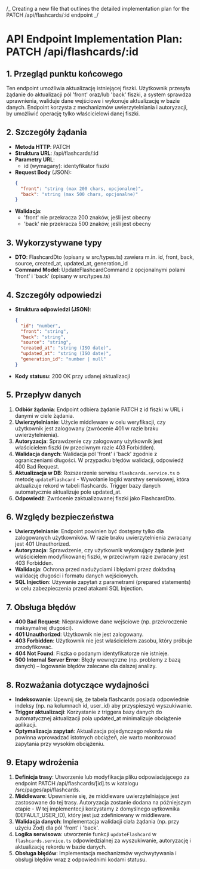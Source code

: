 /_ Creating a new file that outlines the detailed implementation plan for the PATCH /api/flashcards/:id endpoint _/

# API Endpoint Implementation Plan: PATCH /api/flashcards/:id

## 1. Przegląd punktu końcowego

Ten endpoint umożliwia aktualizację istniejącej fiszki. Użytkownik przesyła żądanie do aktualizacji pól 'front' oraz/lub 'back' fiszki, a system sprawdza uprawnienia, waliduje dane wejściowe i wykonuje aktualizację w bazie danych. Endpoint korzysta z mechanizmów uwierzytelniania i autoryzacji, by umożliwić operację tylko właścicielowi danej fiszki.

## 2. Szczegóły żądania

- **Metoda HTTP**: PATCH
- **Struktura URL**: /api/flashcards/:id
- **Parametry URL**:
  - id (wymagany): identyfikator fiszki
- **Request Body** (JSON):
  ```json
  {
    "front": "string (max 200 chars, opcjonalne)",
    "back": "string (max 500 chars, opcjonalne)"
  }
  ```
- **Walidacja**:
  - 'front' nie przekracza 200 znaków, jeśli jest obecny
  - 'back' nie przekracza 500 znaków, jeśli jest obecny

## 3. Wykorzystywane typy

- **DTO**: FlashcardDto (opisany w src/types.ts) zawiera m.in. id, front, back, source, created_at, updated_at, generation_id
- **Command Model**: UpdateFlashcardCommand z opcjonalnymi polami 'front' i 'back' (opisany w src/types.ts)

## 4. Szczegóły odpowiedzi

- **Struktura odpowiedzi (JSON)**:
  ```json
  {
    "id": "number",
    "front": "string",
    "back": "string",
    "source": "string",
    "created_at": "string (ISO date)",
    "updated_at": "string (ISO date)",
    "generation_id": "number | null"
  }
  ```
- **Kody statusu**: 200 OK przy udanej aktualizacji

## 5. Przepływ danych

1. **Odbiór żądania**: Endpoint odbiera żądanie PATCH z id fiszki w URL i danymi w ciele żądania.
2. **Uwierzytelnianie**: Użycie middleware w celu weryfikacji, czy użytkownik jest zalogowany (zwrócenie 401 w razie braku uwierzytelnienia).
3. **Autoryzacja**: Sprawdzenie czy zalogowany użytkownik jest właścicielem fiszki (w przeciwnym razie 403 Forbidden).
4. **Walidacja danych**: Walidacja pól 'front' i 'back' zgodnie z ograniczeniami długości. W przypadku błędów walidacji, odpowiedź 400 Bad Request.
5. **Aktualizacja w DB**: Rozszerzenie serwisu `flashcards.service.ts` o metodę `updateFlashcard` - Wywołanie logiki warstwy serwisowej, która aktualizuje rekord w tabeli flashcards. Trigger bazy danych automatycznie aktualizuje pole updated_at.
6. **Odpowiedź**: Zwrócenie zaktualizowanej fiszki jako FlashcardDto.

## 6. Względy bezpieczeństwa

- **Uwierzytelnianie**: Endpoint powinien być dostępny tylko dla zalogowanych użytkowników. W razie braku uwierzytelnienia zwracany jest 401 Unauthorized.
- **Autoryzacja**: Sprawdzenie, czy użytkownik wykonujący żądanie jest właścicielem modyfikowanej fiszki, w przeciwnym razie zwracany jest 403 Forbidden.
- **Walidacja**: Ochrona przed nadużyciami i błędami przez dokładną walidację długości i formatu danych wejściowych.
- **SQL Injection**: Używanie zapytań z parametrami (prepared statements) w celu zabezpieczenia przed atakami SQL Injection.

## 7. Obsługa błędów

- **400 Bad Request**: Nieprawidłowe dane wejściowe (np. przekroczenie maksymalnej długości).
- **401 Unauthorized**: Użytkownik nie jest zalogowany.
- **403 Forbidden**: Użytkownik nie jest właścicielem zasobu, który próbuje zmodyfikować.
- **404 Not Found**: Fiszka o podanym identyfikatorze nie istnieje.
- **500 Internal Server Error**: Błędy wewnętrzne (np. problemy z bazą danych) – logowanie błędów zalecane dla dalszej analizy.

## 8. Rozważania dotyczące wydajności

- **Indeksowanie**: Upewnij się, że tabela flashcards posiada odpowiednie indeksy (np. na kolumnach id, user_id) aby przyspieszyć wyszukiwanie.
- **Trigger aktualizacji**: Korzystanie z triggera bazy danych do automatycznej aktualizacji pola updated_at minimalizuje obciążenie aplikacji.
- **Optymalizacja zapytań**: Aktualizacja pojedynczego rekordu nie powinna wprowadzać istotnych obciążeń, ale warto monitorować zapytania przy wysokim obciążeniu.

## 9. Etapy wdrożenia

1. **Definicja trasy**: Utworzenie lub modyfikacja pliku odpowiadającego za endpoint PATCH /api/flashcards/[id].ts w katalogu /src/pages/api/flashcards.
2. **Middleware**: Upewnienie się, że middleware uwierzytelniające jest zastosowane do tej trasy. Autoryzacja zostanie dodana na późniejszym etapie - W tej implementecji korzystamy z domyślnego uytkownika (DEFAULT_USER_ID), który jest już zdefiniowany w middleware.
3. **Walidacja danych**: Implementacja walidacji ciała żądania (np. przy użyciu Zod) dla pól 'front' i 'back'.
4. **Logika serwisowa**: utworzenie funkcji `updateFlashcard` w `flashcards.service.ts` odpowiedzialnej za wyszukiwanie, autoryzację i aktualizację rekordu w bazie danych.
5. **Obsługa błędów**: Implementacja mechanizmów wychwytywania i obsługi błędów wraz z odpowiednimi kodami statusu.
